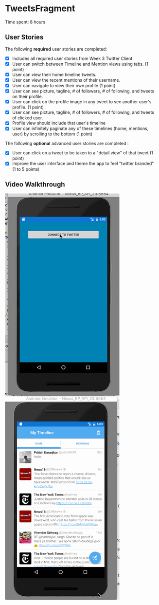 # TweetsFragment

Time spent: 8 hours

## User Stories

The following **required** user stories are completed:

* [X] Includes all required user stories from Week 3 Twitter Client
* [X] User can switch between Timeline and Mention views using tabs. (1 point)
* [X] User can view their home timeline tweets.
* [X] User can view the recent mentions of their username.
* [X] User can navigate to view their own profile (1 point)
* [X] User can see picture, tagline, # of followers, # of following, and tweets on their profile.
* [X] User can click on the profile image in any tweet to see another user's profile. (1 point)
* [X] User can see picture, tagline, # of followers, # of following, and tweets of clicked user.
* [X] Profile view should include that user's timeline
* [X] User can infinitely paginate any of these timelines (home, mentions, user) by scrolling to the bottom (1 point)

The following **optional** advanced user stories are completed :

* [X] User can click on a tweet to be taken to a "detail view" of that tweet (1 point)
* [X] Improve the user interface and theme the app to feel "twitter branded" (1 to 5 points)

## Video Walkthrough 

![Video Walkthrough](TweetsFragment.gif)
![Video Walkthrough](TweetsFragment1.gif)
